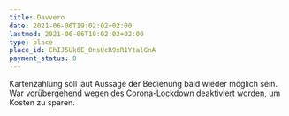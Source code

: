```yaml
---
title: Davvero
date: 2021-06-06T19:02:02+02:00
lastmod: 2021-06-06T19:02:02+02:00
type: place
place_id: ChIJ5Uk6E_0nsUcR9xR1YtalGnA
payment_status: 0
---
```


Kartenzahlung soll laut Aussage der Bedienung bald wieder möglich sein. War vorübergehend wegen des Corona-Lockdown deaktiviert worden, um Kosten zu sparen.
